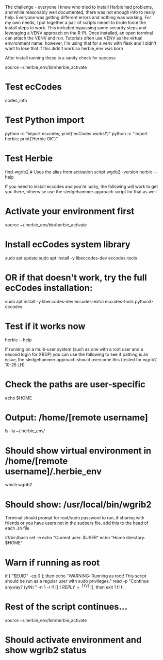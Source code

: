 The challenge - everyone I knew who tried to install Herbie had problems, and while reasonably well documented, there was not enough info to really help. Everyone was getting different errors and nothing was working. 
For my own needs, I put together a pair of scripts meant to brute force the install steps to work. This included bypassing some security steps and leveraging a VENV approach on the R-Pi. Once installed, an open terminal can attach the VENV and run. 
Tutorials often use VENV as the virtual environment name; however, I'm using that for a venv with flask and I didn't want to lose that if this didn't work so herbie_env was born


After install running these is a sanity check for success

  source ~/.herbie_env/bin/herbie_activate
  
  # Test ecCodes
  codes_info
  # Test Python import
  python -c "import eccodes; print('ecCodes works!')"
  python -c "import herbie; print('Herbie OK')"
  # Test Herbie
  find-wgrib2  # Uses the alias from activation script
  wgrib2 -version
  herbie --help


If you need to install eccodes and you're lucky, the following will work to get you there, otherwise use the sledgehammer approach script for that as well

  # Activate your environment first
  source ~/.herbie_env/bin/herbie_activate
  # Install ecCodes system library
  sudo apt update
  sudo apt install -y libeccodes-dev eccodes-tools
  # OR if that doesn't work, try the full ecCodes installation:
  sudo apt install -y libeccodes-dev eccodes-extra eccodes-tools python3-eccodes
  # Test if it works now
  herbie --help


If running on a multi-user system (such as one with a root user and a second login for XRDP) you can use the following to see if pathing is an issue, the sledgehammer approach should overcome this (tested for wgrib2  10-25 LH)
  # Check the paths are user-specific
  echo $HOME
  # Output: /home/[remote username]
  ls -la ~/.herbie_env/
  # Should show virtual environment in /home/[remote username]/.herbie_env
  which wgrib2
  # Should show: /usr/local/bin/wgrib2

Terminal should prompt for root/sudo password to run, if sharing with friends or you have users not in the sudoers file, add this to the head of each .sh file
  
  #!/bin/bash
  set -e
  echo "Current user: $USER"
  echo "Home directory: $HOME"
  # Warn if running as root
  if [ "$EUID" -eq 0 ]; then
      echo "WARNING: Running as root! This script should be run as a regular user with sudo privileges."
      read -p "Continue anyway? (y/N) " -n 1 -r
      if [[ ! $REPLY =~ ^[Yy]$ ]]; then
          exit 1
      fi
  fi
  # Rest of the script continues...


source ~/.herbie_env/bin/herbie_activate
# Should activate environment and show wgrib2 status
